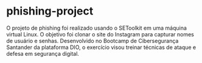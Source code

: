 # phishing-project
O projeto de phishing foi realizado usando o SEToolkit em uma máquina virtual Linux. O objetivo foi clonar o site do Instagram para capturar nomes de usuário e senhas. Desenvolvido no Bootcamp de Cibersegurança Santander da plataforma DIO, o exercício visou treinar técnicas de ataque e defesa em segurança digital.
